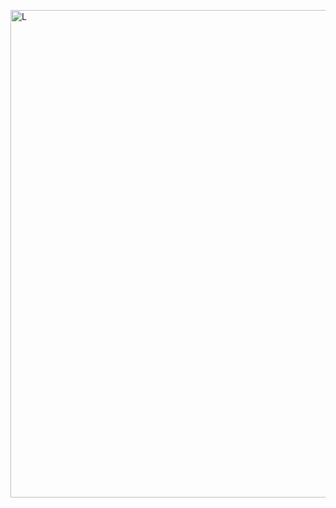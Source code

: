 
<img alt="L" height="780" width="780" src="https://didatica.tech/wp-content/uploads/2022/07/mapa-do-python-areas-e-aplicacoes-scaled.jpg" /><a href="https://github.com/ruDneyMesSias">
